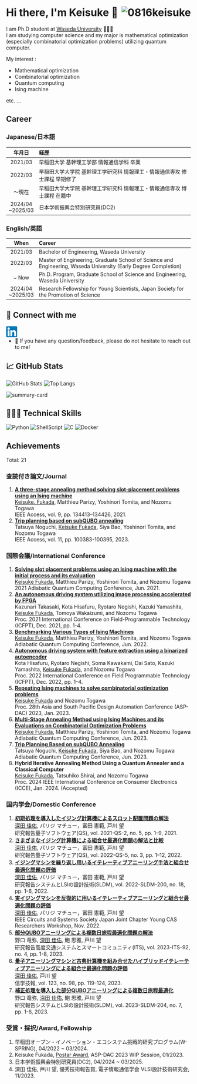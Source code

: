 # Hi there, I'm Keisuke 👋 <img align="right" alt="0816keisuke" src="https://komarev.com/ghpvc/?username=0816keisuke&style=for-the-badge"/>

I am Ph.D student at [Waseda University](https://www.waseda.jp/top/en/) 🧑🏼‍🎓  
I am studying computer science and my major is mathematical optimization (especially combinatorial optimization problems) utilizing quantum computer.

My interest :

- Mathematical optimization
- Combinatorial optimization
- Quantum computing
- Ising machine

etc. ...

## Career

### Japanese/日本語

|年月日|経歴|
|:--:|:--|
|2021/03|早稲田大学 基幹理工学部 情報通信学科 卒業|
|2022/03|早稲田大学大学院 基幹理工学研究科 情報理工・情報通信専攻 修士課程 早期修了|
|〜現在|早稲田大学大学院 基幹理工学研究科 情報理工・情報通信専攻 博士課程 在籍中|
|2024/04<br>~2025/03|日本学術振興会特別研究員(DC2)|

### English/英語

|When|Career|
|:--:|:--|
|2021/03|Bachelor of Engineering, Waseda University|
|2022/03|Master of Engineering, Graduate School of Science and Engineering, Waseda University (Early Degree Completion)|
|~ Now|Ph.D. Program, Graduate School of Science and Engineering, Waseda University|
|2024/04<br>~2025/03|Research Fellowship for Young Scientists, Japan Society for the Promotion of Science|


## 🤝 Connect with me

<a href="https://linkedin.com/in/0816keisuke"><img align="left" width="30px" title="Linkedin" alt="Keisuke's Linkedin" src="./images/linkedin.svg"/></a>
<br>
<!-- <a href="https://instagram.com/0816keisuke"><img align="left" width="30px" title="Instagram" alt="Keisuke's Instagram" src="./images/instagram.svg"/></a> -->
<!-- <a href="https://twitter.com/0816keisuke"><img align="left" width="30px" title="Twitter" alt="Keisuke's Twitter" src="./images/twitter.svg"/></a>
<br> -->

- 💬 If you have any question/feedback, please do not hesitate to reach out to me!

## 📈 GitHub Stats

<p align="left">
<img height="150px" src="https://github-readme-stats.vercel.app/api?username=0816keisuke&show_icons=true&theme=onedark" alt="GitHub Stats"/>
<img height="150px" src="https://github-readme-stats.vercel.app/api/top-langs/?username=0816keisuke&layout=compact&show_icons=true&theme=onedark" alt="Top Langs"/>
</p>
<p align="left"><img height="215px" src="https://github-profile-summary-cards.vercel.app/api/cards/profile-details?username=0816keisuke&theme=nord_dark" alt="summary-card"/>
</p>

## 🧑🏽‍💻 Technical Skills

![Python](https://img.shields.io/badge/python-F9DC3E.svg?logo=python&style=for-the-badge)
![ShellScript](https://img.shields.io/badge/shellscript-00a960.svg?logo=shellscript&style=for-the-badge)
![C](https://img.shields.io/badge/c-517ecb.svg?logo=c&style=for-the-badge)
![Docker](https://img.shields.io/badge/docker-67a8dd.svg?style=for-the-badge&logo=Docker&logoColor=%2361DAFB)

## Achievements

Total: 21

### 査読付き論文/Journal

1. **[A three-stage annealing method solving slot-placement problems using an Ising machine](https://ieeexplore.ieee.org/document/9550770)**  
   <ins>Keisuke. Fukada</ins>, Matthieu Parizy, Yoshinori Tomita, and Nozomu Togawa  
   IEEE Access, vol. 9, pp. 134413–134426, 2021.
2. **[Trip planning based on subQUBO annealing](https://ieeexplore.ieee.org/abstract/document/10247510)**  
   Tatsuya Noguchi, <ins>Keisuke Fukada</ins>, Siya Bao, Yoshinori Tomita, and Nozomu Togawa  
   IEEE Access, vol. 11, pp. 100383-100395, 2023.

### 国際会議/International Conference

1. **[Solving slot placement problems using an Ising machine with the initial process and its evaluation](https://aqc2021.org/poster2/poster_F4.html)**  
   <ins>Keisuke Fukada</ins>, Matthieu Parizy, Yoshinori Tomita, and Nozomu Togawa  
   2021 Adiabatic Quantum Computing Conference, Jun. 2021.
2. **[An autonomous driving system utilizing image processing accelerated by FPGA](https://ieeexplore.ieee.org/document/9609937)**  
   Kazunari Takasaki, Kota Hisafuru, Ryotaro Negishi, Kazuki Yamashita, <ins>Keisuke Fukada</ins>, Tomoya Wakaizumi, and Nozomu Togawa  
   Proc. 2021 International Conference on Field-Programmable Technology (ICFPT), Dec. 2021, pp. 1-4.
3. **[Benchmarking Various Types of Ising Machines](https://indico.ictp.it/event/9803/other-view?view=ictptimetable)**  
   <ins>Keisuke Fukada</ins>, Matthieu Parizy, Yoshinori Tomita, and Nozomu Togawa  
   Adiabatic Quantum Computing Conference, Jun. 2022.
4. **[Autonomous driving system with feature extraction using a binarized autoencoder](https://ieeexplore.ieee.org/document/9974267)**  
   Kota Hisafuru, Ryotaro Negishi, Soma Kawakami, Dai Sato, Kazuki Yamashita, <ins>Keisuke Fukada</ins>, and Nozomu Togawa  
   Proc. 2022 International Conference on Field Programmable Technology (ICFPT), Dec. 2022, pp. 1–4.
5. **[Repeating Ising machines to solve combinatorial optimization problems](https://www.aspdac.com/aspdac2023/wip/)**  
   <ins>Keisuke Fukada</ins> and Nozomu Togawa  
   Proc. 28th Asia and South Pacific Design Automation Conference (ASP-DAC) 2023, Jan. 2023.
6. **[Multi-Stage Annealing Method using Ising Machines and its Evaluations on Combinatorial Optimization Problems](https://cquic.unm.edu/events/2023/06/aqc2023-schedule.html)**  
   <ins>Keisuke Fukada</ins>, Matthieu Parizy, Yoshinori Tomita, and Nozomu Togawa  
   Adiabatic Quantum Computing Conference, Jun. 2023.
7. **[Trip Planning Based on subQUBO Annealing](https://cquic.unm.edu/events/2023/06/aqc2023-schedule.html)**  
   Tatsuya Noguchi, <ins>Keisuke Fukada</ins>, Siya Bao, and Nozomu Togawa  
   Adiabatic Quantum Computing Conference, Jun. 2023.
8. **Hybrid Iterative Annealing Method Using a Quantum Annealer and a Classical Computer**  
   <ins>Keisuke Fukada</ins>, Tatsuhiko Shirai, and Nozomu Togawa  
   Proc. 2024 IEEE International Conference on Consumer Electronics (ICCE), Jan. 2024. (Accepted)

### 国内学会/Domestic Conference

1. **[初期処理を導入したイジング計算機によるスロット配置問題の解法](https://ipsj.ixsq.nii.ac.jp/ej/index.php?active_action=repository_view_main_item_detail&page_id=13&block_id=8&item_id=210552&item_no=1)**  
   <ins>深田 佳佑</ins>, パリジ マチュー，富田 憲範, 戸川 望  
   研究報告量子ソフトウェア(QS), vol. 2021-QS-2, no. 5, pp. 1–9, 2021.
2. **[さまざまなイジング計算機による組合せ最適化問題の解法と比較](https://ipsj.ixsq.nii.ac.jp/ej/index.php?active_action=repository_view_main_item_detail&page_id=13&block_id=8&item_id=217625&item_no=1)**  
   <ins>深田 佳佑</ins>, パリジ マチュー，富田 憲範, 戸川 望  
   研究報告量子ソフトウェア(QS), vol. 2022-QS-5, no. 3, pp. 1–12, 2022.
3. **[イジングマシンを繰り返し用いるイテレーティブアニーリング手法と組合せ最適化問題の評価](https://ipsj.ixsq.nii.ac.jp/ej/index.php?active_action=repository_view_main_item_detail&page_id=13&block_id=8&item_id=222437&item_no=1)**  
   <ins>深田 佳佑</ins>, パリジ マチュー，富田 憲範, 戸川 望  
   研究報告システムとLSIの設計技術(SLDM), vol. 2022-SLDM-200, no. 18, pp. 1-6, 2022.
4. **[実イジングマシンを反復的に用いるイテレーティブアニーリングと組合せ最適化問題の評価](https://www.ieee-jp.org/section/tokyo/chapter/CAS-04/event2022/guideline.html#presenters)**  
   <ins>深田 佳佑</ins>, パリジ マチュー，富田 憲範, 戸川 望  
   IEEE Circuits and Systems Society Japan Joint Chapter Young CAS Researchers Workshop, Nov. 2022.
5. **[部分QUBOアニーリングによる複数日旅程最適化問題の解法](https://ipsj.ixsq.nii.ac.jp/ej/index.php?active_action=repository_view_main_item_detail&page_id=13&block_id=8&item_id=224878&item_no=1)**  
   野口 竜弥, <ins>深田 佳佑</ins>, 鮑 思雅, 戸川 望  
   研究報告高度交通システムとスマートコミュニティ(ITS), vol. 2023-ITS-92, no. 4, pp. 1-8, 2023.
6. **[量子アニーリングマシンと古典計算機を組み合せたハイブリッドイテレーティブアニーリングによる組合せ最適化問題の評価](https://ken.ieice.org/ken/paper/20230707nCvm/)**  
   <ins>深田 佳佑</ins>, 戸川 望  
   信学技報, vol. 123, no. 98, pp. 119-124, 2023.
7. **[補正処理を導入した部分QUBOアニーリングによる複数日旅程最適化](https://ipsj.ixsq.nii.ac.jp/ej/?action=pages_view_main&active_action=repository_view_main_item_detail&item_id=228874&item_no=1&page_id=13&block_id=8)**  
   野口 竜弥, <ins>深田 佳佑</ins>, 鮑 思雅, 戸川 望  
   研究報告システムとLSIの設計技術(SLDM), vol. 2023-SLDM-204, no. 7, pp. 1-6, 2023.

### 受賞・採択/Award, Fellowship

1. 早稲田オープン・イノベーション・エコシステム挑戦的研究プログラム(W-SPRING), 04/2022 ~ 03/2024.
2. Keisuke Fukada, [Postar Award](https://www.aspdac.com/aspdac2023/photo/wip6.jpg), ASP-DAC 2023 WIP Session, 01/2023.
3. 日本学術振興会特別研究員(DC2), 04/2024 ~ 03/2025.
4. 深田 佳佑, 戸川 望, 優秀技術報告賞, 電子情報通信学会 VLSI設計技術研究会, 11/2023.
